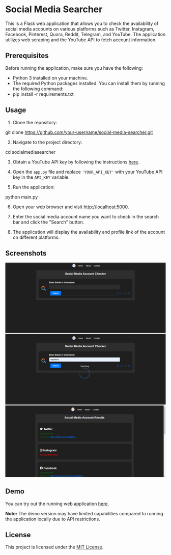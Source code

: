 # Social Media Searcher

This is a Flask web application that allows you to check the availability of social media accounts on various platforms such as Twitter, Instagram, Facebook, Pinterest, Quora, Reddit, Telegram, and YouTube. The application utilizes web scraping and the YouTube API to fetch account information.

## Prerequisites

Before running the application, make sure you have the following:

- Python 3 installed on your machine.
- The required Python packages installed. You can install them by running the following command:
- pip install -r requirements.txt 

## Usage

1. Clone the repository:

git clone https://github.com/your-username/social-media-searcher.git


2. Navigate to the project directory:

cd socialmediasearcher


3. Obtain a YouTube API key by following the instructions [here](https://developers.google.com/youtube/registering_an_application).

4. Open the `app.py` file and replace `'YOUR_API_KEY'` with your YouTube API key in the `API_KEY` variable.

5. Run the application:

python main.py


6. Open your web browser and visit [http://localhost:5000](http://localhost:5000).

7. Enter the social media account name you want to check in the search bar and click the "Search" button.

8. The application will display the availability and profile link of the account on different platforms.

## Screenshots

![Screenshot 1](/screenshot1.png)
![Screenshot 2](/screenshot3.png)
![Screenshot 2](/screenshot2.png)

## Demo

You can try out the running web application [here](https://social-media-searcher.onrender.com/).

**Note:** The demo version may have limited capabilities compared to running the application locally due to API restrictions.

## License

This project is licensed under the [MIT License](LICENSE).


